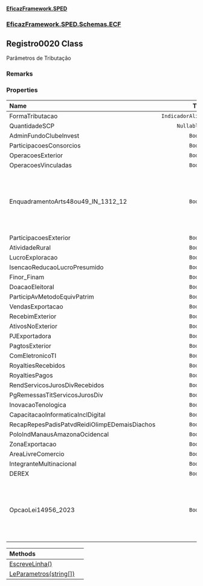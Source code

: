 #### [EficazFramework.SPED](EficazFrameworkSPED.md 'EficazFramework SPED')
### [EficazFramework.SPED.Schemas.ECF](EficazFramework.SPED.Schemas.ECF.md 'EficazFramework.SPED.Schemas.ECF')

## Registro0020 Class

Parâmetros de Tributação

### Remarks
### Properties

| Name | Type | |
| :--- | :---: | :--- |
| FormaTributacao | `IndicadorAliquotaCSLL2015` |  |
| QuantidadeSCP | `Nullable<Int32>` |  |
| AdminFundoClubeInvest | `Boolean` |  |
| ParticipacoesConsorcios | `Boolean` |  |
| OperacoesExterior | `Boolean` |  |
| OperacoesVinculadas | `Boolean` |  |
| EnquadramentoArts48ou49_IN_1312_12 | `Boolean` | PJ Enquadrada nos artigos 48 ou 49 da Instrução Normativa RFB nº 1.312/2012 |
| ParticipacoesExterior | `Boolean` |  |
| AtividadeRural | `Boolean` |  |
| LucroExploracao | `Boolean` |  |
| IsencaoReducaoLucroPresumido | `Boolean` |  |
| Finor_Finam | `Boolean` |  |
| DoacaoEleitoral | `Boolean` |  |
| ParticipAvMetodoEquivPatrim | `Boolean` |  |
| VendasExportacao | `Boolean` |  |
| RecebimExterior | `Boolean` |  |
| AtivosNoExterior | `Boolean` |  |
| PJExportadora | `Boolean` |  |
| PagtosExterior | `Boolean` |  |
| ComEletronicoTI | `Boolean` |  |
| RoyaltiesRecebidos | `Boolean` |  |
| RoyaltiesPagos | `Boolean` |  |
| RendServicosJurosDivRecebidos | `Boolean` |  |
| PgRemessasTitServicosJurosDiv | `Boolean` |  |
| InovacaoTenologica | `Boolean` |  |
| CapacitacaoInformaticaInclDigital | `Boolean` |  |
| RecapRepesPadisPatvdReidiOlimpEDemaisDiachos | `Boolean` |  |
| PoloIndManausAmazonaOcidencal | `Boolean` |  |
| ZonaExportacao | `Boolean` |  |
| AreaLivreComercio | `Boolean` |  |
| IntegranteMultinacional | `Boolean` |  |
| DEREX | `Boolean` |  |
| OpcaoLei14956_2023 | `Boolean` | Opção pelas novas regras de preços de transferência no ano-calendário 2023 (Lei nº 14.956/2023) |

| Methods | |
| :--- | :--- |
| [EscreveLinha()](EficazFramework.SPED.Schemas.ECF/Registro0020/EscreveLinha().md 'EficazFramework.SPED.Schemas.ECF.Registro0020.EscreveLinha()') | |
| [LeParametros(string[])](EficazFramework.SPED.Schemas.ECF/Registro0020/LeParametros(string[]).md 'EficazFramework.SPED.Schemas.ECF.Registro0020.LeParametros(string[])') | |
